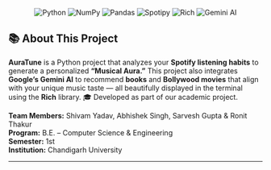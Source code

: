 <div align="center">
<p align="center">
  <img src="https://img.shields.io/badge/Python-3776AB?style=for-the-badge&logo=python&logoColor=white" alt="Python">
  <img src="https://img.shields.io/badge/NumPy-013243?style=for-the-badge&logo=numpy&logoColor=white" alt="NumPy">
  <img src="https://img.shields.io/badge/Pandas-150458?style=for-the-badge&logo=pandas&logoColor=white" alt="Pandas">
  <img src="https://img.shields.io/badge/Spotipy-1DB954?style=for-the-badge&logo=spotify&logoColor=white" alt="Spotipy">
  <img src="https://img.shields.io/badge/Rich-F37736?style=for-the-badge&logo=python&logoColor=white" alt="Rich">
  <img src="https://img.shields.io/badge/Gemini_AI-4285F4?style=for-the-badge&logo=google&logoColor=white" alt="Gemini AI">
</p>

</div>

## 📚 About This Project

**AuraTune** is a Python project that analyzes your **Spotify listening habits** to generate a personalized **“Musical Aura.”** This project also integrates **Google’s Gemini AI** to recommend **books** and **Bollywood movies** that align with your unique music taste — all beautifully displayed in the terminal using the **Rich** library. 🎓 Developed as part of our academic project.

**Team Members:** Shivam Yadav, Abhishek Singh, Sarvesh Gupta & Ronit Thakur  
**Program:** B.E. – Computer Science & Engineering  
**Semester:** 1st  
**Institution:** Chandigarh University

---
